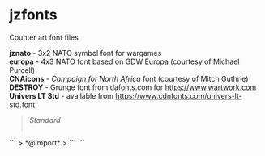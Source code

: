 # jzfonts

Counter art font files

**jznato** - 3x2 NATO symbol font for wargames  
**europa** - 4x3 NATO font based on GDW Europa (courtesy of Michael Purcell)  
**CNAicons** - *Campaign for North Africa* font (courtesy of Mitch Guthrie)  
**DESTROY** - Grunge font from dafonts.com for https://www.wartwork.com  
**Univers LT Std** - available from https://www.cdnfonts.com/univers-lt-std.font  
> *Standard*
> ```
<link href="https://fonts.cdnfonts.com/css/univers-lt-std" rel="stylesheet">
```
> *@import*
> ```
<style>
@import url('https://fonts.cdnfonts.com/css/univers-lt-std');
</style>
```
